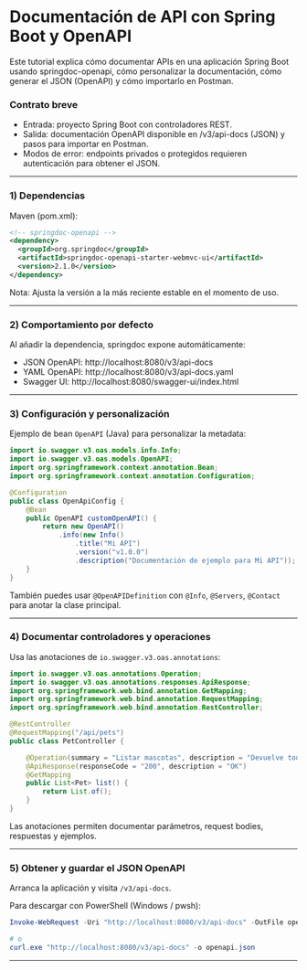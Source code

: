 # Documentación de API con Spring Boot y OpenAPI

Este tutorial explica cómo documentar APIs en una aplicación Spring Boot usando springdoc-openapi, cómo personalizar la documentación, cómo generar el JSON (OpenAPI) y cómo importarlo en Postman.

### Contrato breve

- Entrada: proyecto Spring Boot con controladores REST.
- Salida: documentación OpenAPI disponible en /v3/api-docs (JSON) y pasos para importar en Postman.
- Modos de error: endpoints privados o protegidos requieren autenticación para obtener el JSON.

---

### 1) Dependencias

Maven (pom.xml):

```xml
<!-- springdoc-openapi -->
<dependency>
  <groupId>org.springdoc</groupId>
  <artifactId>springdoc-openapi-starter-webmvc-ui</artifactId>
  <version>2.1.0</version>
</dependency>
```

Nota: Ajusta la versión a la más reciente estable en el momento de uso.

---

### 2) Comportamiento por defecto

Al añadir la dependencia, springdoc expone automáticamente:

- JSON OpenAPI: http://localhost:8080/v3/api-docs
- YAML OpenAPI: http://localhost:8080/v3/api-docs.yaml
- Swagger UI: http://localhost:8080/swagger-ui/index.html

---

### 3) Configuración y personalización

Ejemplo de bean `OpenAPI` (Java) para personalizar la metadata:

```java
import io.swagger.v3.oas.models.info.Info;
import io.swagger.v3.oas.models.OpenAPI;
import org.springframework.context.annotation.Bean;
import org.springframework.context.annotation.Configuration;

@Configuration
public class OpenApiConfig {
    @Bean
    public OpenAPI customOpenAPI() {
        return new OpenAPI()
            .info(new Info()
                .title("Mi API")
                .version("v1.0.0")
                .description("Documentación de ejemplo para Mi API"));
    }
}
```

También puedes usar `@OpenAPIDefinition` con `@Info`, `@Servers`, `@Contact` para anotar la clase principal.

---

### 4) Documentar controladores y operaciones

Usa las anotaciones de `io.swagger.v3.oas.annotations`:

```java
import io.swagger.v3.oas.annotations.Operation;
import io.swagger.v3.oas.annotations.responses.ApiResponse;
import org.springframework.web.bind.annotation.GetMapping;
import org.springframework.web.bind.annotation.RequestMapping;
import org.springframework.web.bind.annotation.RestController;

@RestController
@RequestMapping("/api/pets")
public class PetController {

    @Operation(summary = "Listar mascotas", description = "Devuelve todas las mascotas")
    @ApiResponse(responseCode = "200", description = "OK")
    @GetMapping
    public List<Pet> list() {
        return List.of();
    }
}
```

Las anotaciones permiten documentar parámetros, request bodies, respuestas y ejemplos.

---

### 5) Obtener y guardar el JSON OpenAPI

Arranca la aplicación y visita `/v3/api-docs`.

Para descargar con PowerShell (Windows / pwsh):

```powershell
Invoke-WebRequest -Uri "http://localhost:8080/v3/api-docs" -OutFile openapi.json

# o
curl.exe "http://localhost:8080/v3/api-docs" -o openapi.json
```

---

